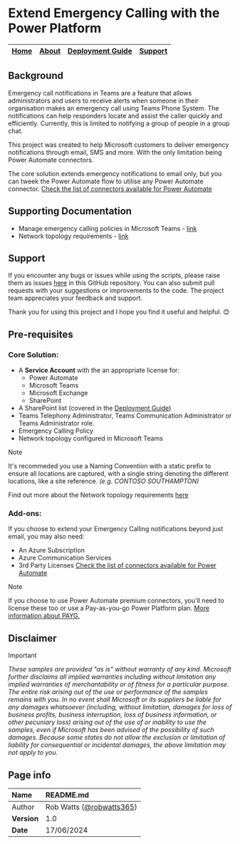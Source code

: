 # Extend Emergency Calling with the Power Platform

| [Home](README.md) | [About](about.md) | [Deployment Guide](deployment.md) | [Support](support.md) | 
| --- | --- | --- | --- |

## Background
Emergency call notifications in Teams are a feature that allows administrators and users to receive alerts when someone in their organisation makes an emergency call using Teams Phone System. The notifications can help responders locate and assist the caller quickly and efficiently. Currently, this is limited to notifying a group of people in a group chat. 

This project was created to help Microsoft customers to  deliver emergency notifications through email, SMS and more. With the only limitation being Power Automate connectors. 

The core solution extends emergency notifications to email only, but you can tweek the Power Automate flow to utilise any Power Automate connector. [Check the list of connectors available for Power Automate](https://learn.microsoft.com/en-us/connectors/connector-reference/connector-reference-powerautomate-connectors) 


## Supporting Documentation
* Manage emergency calling policies in Microsoft Teams -  [link](https://learn.microsoft.com/en-us/MicrosoftTeams/manage-emergency-calling-policies)
* Network topology requirements - [link](https://learn.microsoft.com/en-US/microsoftteams/manage-your-network-topology)

## Support
If you encounter any bugs or issues while using the scripts, please raise them as issues [here](https://github.com/robwatts365/ExtendEmergencyCalling/issues) in this GitHub repository. You can also submit pull requests with your suggestions or improvements to the code. The project team appreciates your feedback and support. 

Thank you for using this project and I hope you find it useful and helpful. 😊

## Pre-requisites
### Core Solution:
* A **Service Account** with the an appropriate license for:
  * Power Automate
  * Microsoft Teams
  * Microsoft Exchange
  * SharePoint
*	A SharePoint list (covered in the [Deployment Guide](deployment.md))
*	Teams Telephony Administrator, Teams Communication Administrator or Teams Administrator role.
* Emergency Calling Policy
* Network topology configured in Microsoft Teams

> [!NOTE]
  >  It's recommeded you use a Naming Convention with a static prefix to ensure all locations are captured, with a single string denoting the different locations, like a site reference.
   *(e.g. CONTOSO SOUTHAMPTON)* 

   Find out more about the Network topology requirements [here](https://learn.microsoft.com/en-US/microsoftteams/manage-your-network-topology)

### Add-ons:
If you choose to extend your Emergency Calling notifications beyond just email, you may also need:
* An Azure Subscription
* Azure Communication Services
* 3rd Party Licenses
  [Check the list of connectors available for Power Automate](https://learn.microsoft.com/en-us/connectors/connector-reference/connector-reference-powerautomate-connectors) 

 > [!NOTE]
  >  If you choose to use Power Automate premium connectors, you'll need to license these too or use a      Pay-as-you-go Power Platform plan. 
  [More information about PAYG.](https://learn.microsoft.com/en-us/power-platform/admin/pay-as-you-go-overview) 
## Disclaimer
> [!IMPORTANT]
> _These samples are provided "as is" without warranty of any kind. Microsoft further disclaims all implied warranties including without limitation any implied warranties of merchantability or of fitness for a particular purpose. The entire risk arising out of the use or performance of the samples remains with you. In no event shall Microsoft or its suppliers be liable for any damages whatsoever (including, without limitation, damages for loss of business profits, business interruption, loss of business information, or other pecuniary loss) arising out of the use of or inability to use the samples, even if Microsoft has been advised of the possibility of such damages. Because some states do not allow the exclusion or limitation of liability for consequential or incidental damages, the above limitation may not apply to you._

## Page info

| Name | README.md |
| :--- | :--- |
| Author | Rob Watts ([@robwatts365](https://github.com/robwatts365)) |
| **Version** | 1.0 |
| **Date** | 17/06/2024 |
